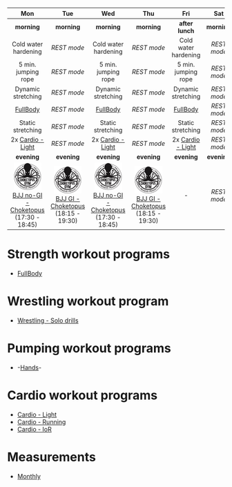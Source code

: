 | Mon | Tue | Wed | Thu | Fri | Sat | Sun |
|:-:|:-:|:-:|:-:|:-:|:-:|:-:|
| **morning** | **morning** | **morning** | **morning** | **after lunch** | **morning** | **morning** |
| Cold water hardening | *REST mode* | Cold water hardening | *REST mode* | Cold water hardening | *REST mode* | *REST mode* |
| 5 min. jumping rope | *REST mode* | 5 min. jumping rope | *REST mode* | 5 min. jumping rope | *REST mode* | *REST mode* |
| Dynamic stretching | *REST mode* | Dynamic stretching | *REST mode* | Dynamic stretching | *REST mode* | *REST mode* |
| [FullBody](https://github.com/mobsikx/workout/blob/summer/Strength-FullBody.md) | *REST mode* | [FullBody](https://github.com/mobsikx/workout/blob/summer/Strength-FullBody.md) | *REST mode* | [FullBody](https://github.com/mobsikx/workout/blob/summer/Strength-FullBody.md) | *REST mode* | *REST mode* |
| Static stretching | *REST mode* | Static stretching | *REST mode* | Static stretching | *REST mode* | *REST mode* |
| 2x [Cardio - Light](https://github.com/mobsikx/workout/blob/summer/Cardio-Light.md) | *REST mode* | 2x [Cardio - Light](https://github.com/mobsikx/workout/blob/summer/Cardio-Light.md) |*REST mode* | 2x [Cardio - Light](https://github.com/mobsikx/workout/blob/summer/Cardio-Light.md) | *REST mode* | *REST mode* |
| **evening** | **evening** | **evening** | **evening** | **evening** | **evening** | **evening** |
| [![](./images/logo-choketopusgym-64x64.jpg)](https://choketopusgym.cz/rozvrh/prazacka/)[BJJ no-GI - Choketopus](https://choketopusgym.cz/rozvrh/prazacka/) (17:30 - 18:45) | [![](./images/logo-choketopusgym-64x64.jpg)](https://choketopusgym.cz/rozvrh/prazacka/)[BJJ GI - Choketopus](https://choketopusgym.cz/rozvrh/prazacka/) (18:15 - 19:30) | [![](./images/logo-choketopusgym-64x64.jpg)](https://choketopusgym.cz/rozvrh/prazacka/)[BJJ no-GI - Choketopus](https://choketopusgym.cz/rozvrh/prazacka/) (17:30 - 18:45) | [![](./images/logo-choketopusgym-64x64.jpg)](https://choketopusgym.cz/rozvrh/prazacka/)[BJJ GI - Choketopus](https://choketopusgym.cz/rozvrh/prazacka/) (18:15 - 19:30) | *-* | *REST mode* | *REST mode* |

# Strength workout programs
* [FullBody](https://github.com/mobsikx/workout/blob/summer/Strength-FullBody.md)

# Wrestling workout program
* [Wrestling - Solo drills](https://github.com/mobsikx/workout/blob/summer/Wrestling-Solodrills.md)

# Pumping workout programs
* -[Hands](https://github.com/mobsikx/workout/blob/summer/Hands.md)-

# Cardio workout programs
* [Cardio - Light](https://github.com/mobsikx/workout/blob/summer/Cardio-Light.md)
* [Cardio - Running](https://en.mapy.cz/zakladni?planovani-trasy&x=14.4191051&y=50.1060084&z=17&rc=9hCK4xYBXldyYh43DhfThiN3fZG&rs=pubt&rs=stre&rs=coor&rs=pubt&ri=15306131&ri=123022&ri=&ri=15305873&mrp=%7B%22c%22%3A132%7D&xc=%5B%5D)
* [Cardio - IoR](https://github.com/mobsikx/workout/blob/summer/Cardio-IoR.md)

# Measurements
* [Monthly](https://onedrive.live.com/edit.aspx?resid=201A2B187B4F6840!127&app=Excel&wdnd=1&wdPreviousSession=d4c29844%2D4119%2D400d%2Da5bd%2D41ce04693cb3)
